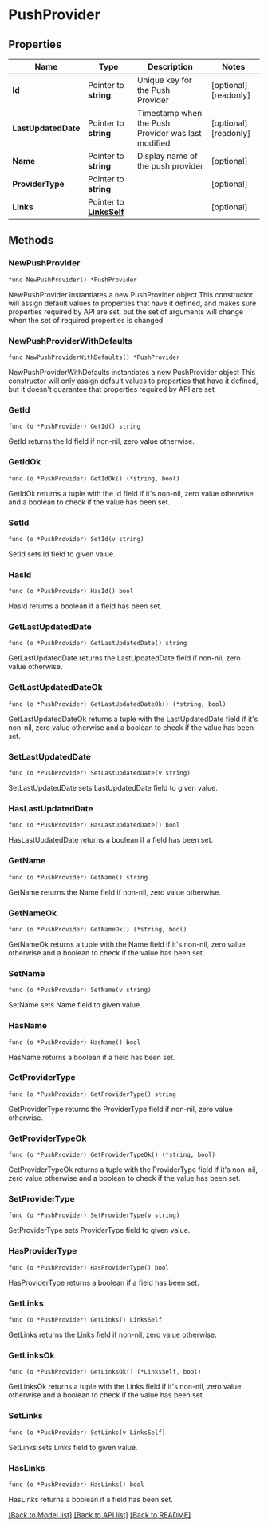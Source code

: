 # PushProvider

## Properties

Name | Type | Description | Notes
------------ | ------------- | ------------- | -------------
**Id** | Pointer to **string** | Unique key for the Push Provider | [optional] [readonly] 
**LastUpdatedDate** | Pointer to **string** | Timestamp when the Push Provider was last modified | [optional] [readonly] 
**Name** | Pointer to **string** | Display name of the push provider | [optional] 
**ProviderType** | Pointer to **string** |  | [optional] 
**Links** | Pointer to [**LinksSelf**](LinksSelf.md) |  | [optional] 

## Methods

### NewPushProvider

`func NewPushProvider() *PushProvider`

NewPushProvider instantiates a new PushProvider object
This constructor will assign default values to properties that have it defined,
and makes sure properties required by API are set, but the set of arguments
will change when the set of required properties is changed

### NewPushProviderWithDefaults

`func NewPushProviderWithDefaults() *PushProvider`

NewPushProviderWithDefaults instantiates a new PushProvider object
This constructor will only assign default values to properties that have it defined,
but it doesn't guarantee that properties required by API are set

### GetId

`func (o *PushProvider) GetId() string`

GetId returns the Id field if non-nil, zero value otherwise.

### GetIdOk

`func (o *PushProvider) GetIdOk() (*string, bool)`

GetIdOk returns a tuple with the Id field if it's non-nil, zero value otherwise
and a boolean to check if the value has been set.

### SetId

`func (o *PushProvider) SetId(v string)`

SetId sets Id field to given value.

### HasId

`func (o *PushProvider) HasId() bool`

HasId returns a boolean if a field has been set.

### GetLastUpdatedDate

`func (o *PushProvider) GetLastUpdatedDate() string`

GetLastUpdatedDate returns the LastUpdatedDate field if non-nil, zero value otherwise.

### GetLastUpdatedDateOk

`func (o *PushProvider) GetLastUpdatedDateOk() (*string, bool)`

GetLastUpdatedDateOk returns a tuple with the LastUpdatedDate field if it's non-nil, zero value otherwise
and a boolean to check if the value has been set.

### SetLastUpdatedDate

`func (o *PushProvider) SetLastUpdatedDate(v string)`

SetLastUpdatedDate sets LastUpdatedDate field to given value.

### HasLastUpdatedDate

`func (o *PushProvider) HasLastUpdatedDate() bool`

HasLastUpdatedDate returns a boolean if a field has been set.

### GetName

`func (o *PushProvider) GetName() string`

GetName returns the Name field if non-nil, zero value otherwise.

### GetNameOk

`func (o *PushProvider) GetNameOk() (*string, bool)`

GetNameOk returns a tuple with the Name field if it's non-nil, zero value otherwise
and a boolean to check if the value has been set.

### SetName

`func (o *PushProvider) SetName(v string)`

SetName sets Name field to given value.

### HasName

`func (o *PushProvider) HasName() bool`

HasName returns a boolean if a field has been set.

### GetProviderType

`func (o *PushProvider) GetProviderType() string`

GetProviderType returns the ProviderType field if non-nil, zero value otherwise.

### GetProviderTypeOk

`func (o *PushProvider) GetProviderTypeOk() (*string, bool)`

GetProviderTypeOk returns a tuple with the ProviderType field if it's non-nil, zero value otherwise
and a boolean to check if the value has been set.

### SetProviderType

`func (o *PushProvider) SetProviderType(v string)`

SetProviderType sets ProviderType field to given value.

### HasProviderType

`func (o *PushProvider) HasProviderType() bool`

HasProviderType returns a boolean if a field has been set.

### GetLinks

`func (o *PushProvider) GetLinks() LinksSelf`

GetLinks returns the Links field if non-nil, zero value otherwise.

### GetLinksOk

`func (o *PushProvider) GetLinksOk() (*LinksSelf, bool)`

GetLinksOk returns a tuple with the Links field if it's non-nil, zero value otherwise
and a boolean to check if the value has been set.

### SetLinks

`func (o *PushProvider) SetLinks(v LinksSelf)`

SetLinks sets Links field to given value.

### HasLinks

`func (o *PushProvider) HasLinks() bool`

HasLinks returns a boolean if a field has been set.


[[Back to Model list]](../README.md#documentation-for-models) [[Back to API list]](../README.md#documentation-for-api-endpoints) [[Back to README]](../README.md)


